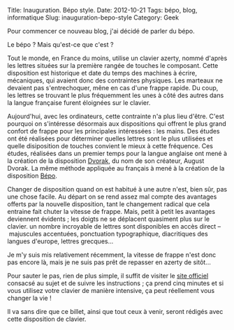Title:      Inauguration. Bépo style.
Date:       2012-10-21
Tags:       bépo, blog, informatique
Slug:       inauguration-bepo-style
Category:   Geek

Pour commencer ce nouveau blog, j'ai décidé de parler du bépo. 

Le bépo ? Mais qu'est-ce que c'est ?

Tout le monde, en France du moins, utilise un clavier azerty, nommé d'après les
lettres situées sur la première rangée de touches le composant. Cette disposition
est historique et date du temps des machines à écrire, mécaniques, qui avaient
donc des contraintes physiques. Les marteaux ne devaient pas s'entrechoquer,
mêne en cas d'une frappe rapide. Du coup, les lettres se trouvant le plus 
fréquemment les unes à côté des autres dans la langue française furent éloignées
sur le clavier.

Aujourd'hui, avec les ordinateurs, cette contrainte n'a plus lieu d'être. C'est
pourquoi on s'intéresse désormais aux dispositions qui offrent le plus grand
confort de frappe pour les principales intéressées : les mains. Des études ont
été réalisées pour déterminer quelles lettres sont le plus utilisées et quelle
disiposition de touches convient le mieux à cette fréquence. Ces études, 
réalisées dans un premier temps pour la langue anglaise ont mené à la création 
de la disposition [Dvorak], du nom de son créateur, August Dvorak. La même 
méthode appliquée au français à mené à la création de la disposition [Bépo].

Changer de disposition quand on est habitué à une autre n'est, bien sûr, pas
une chose facile. Au départ on se rend assez mal compte des avantages offerts
par la nouvelle disposition, tant le changement radical que cela entraine 
fait chuter la vitesse de frappe. Mais, petit à petit les avantages deviennent
évidents ; les doigts ne se déplacent quasiment plus sur le clavier. un nombre
incroyable de lettres sont disponibles en accès direct – majuscules accentuées,
ponctuation typographique, diacritiques des langues d'europe, lettres 
grecques…

Je m'y suis mis relativement récemment, la vitesse de frappe n'est donc pas 
encore là, mais je ne suis pas prêt de repasser en azerty de sitôt…

Pour sauter le pas, rien de plus simple, il suffit de visiter le 
[site officiel][1] consacsé au sujet et de suivre les instructions ; ça prend 
cinq minutes et si vous utilisez votre clavier de manière intensive, ça peut 
réellement vous changer la vie !

Il va sans dire que ce billet, ainsi que tout ceux à venir, seront rédigés 
avec cette disposition de clavier.



   [Dvorak]:    http://fr.wikipedia.org/wiki/Disposition_Dvorak
   [Bépo]:      http://fr.wikipedia.org/wiki/Bépo
   [1]:         http://www.bepo.fr


